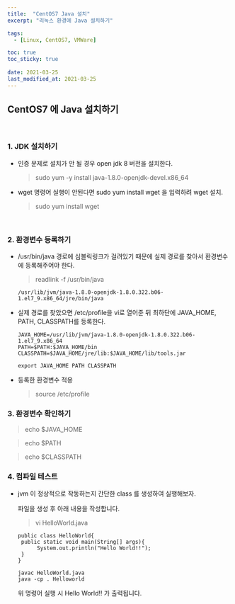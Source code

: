 ```yaml
---
title:  "CentOS7 Java 설치"
excerpt: "리눅스 환경에 Java 설치하기"

tags:
  - [Linux, CentOS7, VMWare]

toc: true
toc_sticky: true
 
date: 2021-03-25
last_modified_at: 2021-03-25
---
```


## CentOS7 에 Java 설치하기
<br>


### 1. JDK 설치하기
- 인증 문제로 설치가 안 될 경우 open jdk 8 버전을 설치한다.
  > sudo yum -y install java-1.8.0-openjdk-devel.x86_64

- wget 명령어 실행이 안된다면 sudo yum install wget 을 입력하려 wget 설치.
  > sudo yum install wget

<br>

### 2. 환경변수 등록하기
- /usr/bin/java 경로에 심볼릭링크가 걸려있기 때문에 실제 경로를 찾아서 환경변수에 등록해주어야 한다.

  > readlink -f /usr/bin/java
  ```
  /usr/lib/jvm/java-1.8.0-openjdk-1.8.0.322.b06-1.el7_9.x86_64/jre/bin/java
  ```
  

- 실제 경로를 찾았으면 /etc/profile을 vi로 열어준 뒤 최하단에 JAVA_HOME, PATH, CLASSPATH를 등록한다.
  ```
  JAVA_HOME=/usr/lib/jvm/java-1.8.0-openjdk-1.8.0.322.b06-1.el7_9.x86_64
  PATH=$PATH:$JAVA_HOME/bin
  CLASSPATH=$JAVA_HOME/jre/lib:$JAVA_HOME/lib/tools.jar

  export JAVA_HOME PATH CLASSPATH
  ```

- 등록한 환경변수 적용
  > source /etc/profile


### 3. 환경변수 확인하기
  > echo $JAVA_HOME

  > echo $PATH

  > echo $CLASSPATH

### 4. 컴파일 테스트
- jvm 이 정상적으로 작동하는지 간단한 class 를 생성하여 실행해보자.
  
  파일을 생성 후 아래 내용을 작성합니다.
  
  > vi HelloWorld.java
  
  ```
  public class HelloWorld{
   public static void main(String[] args){
        System.out.println("Hello World!!");
   }
  }
  ```
  ```
  javac HelloWorld.java
  java -cp . Helloworld
  ```

  위 명령어 실행 시 Hello World!! 가 출력됩니다.




